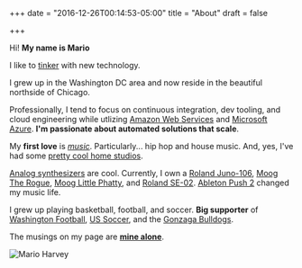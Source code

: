 +++
date = "2016-12-26T00:14:53-05:00"
title = "About"
draft = false

+++

Hi! **My name is Mario** 

I like to [tinker](https://github.com/mar-io) with new technology.

I grew up in the Washington DC area and now reside in the beautiful northside of Chicago.

Professionally, I tend to focus on continuous integration, dev tooling, and cloud engineering while utlizing [Amazon Web Services](https://aws.amazon.com/) and [Microsoft Azure](https://azure.microsoft.com/en-us/). __I'm passionate about automated solutions that scale__.

My **first love** is [*music*](https://badmadrad.bandcamp.com). Particularly... hip hop and house music. And, yes, I've had some [pretty cool home studios](https://vimeo.com/18892572).

[Analog synthesizers](https://www.moogmusic.com/legacy/moog-product-timeline) are cool. Currently, I own a [Roland Juno-106](http://www.vintagesynth.com/roland/juno106.php), [Moog The Rogue](http://www.vintagesynth.com/moog/rogue.php), [Moog Little Phatty](http://www.vintagesynth.com/moog/littlephatty.php), and [Roland SE-02](https://www.roland.com/global/products/se-02/). [Ableton Push 2](https://www.ableton.com/en/push/) changed my music life.

I grew up playing basketball, football, and soccer. **Big supporter** of [Washington Football](https://www.washingtonfootball.com/), [US Soccer](https://www.ussoccer.com/), and the [Gonzaga Bulldogs](https://www.slipperstillfits.com/).

The musings on my page are [**mine alone**](https://www.linkedin.com/in/marioharvey).

![Mario Harvey](https://photos.marioharvey.com/file/marioharvey/media/photos/marioharvey.jpg)
